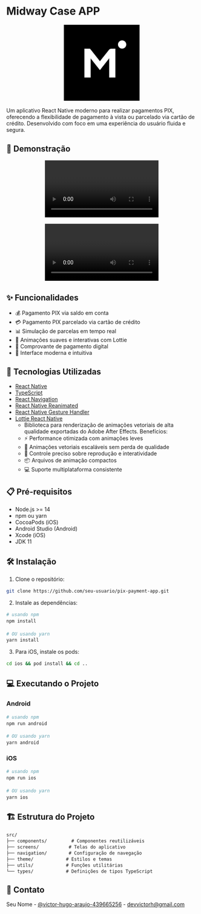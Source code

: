 # Midway Case APP

<p align="center">
  <img src="./assets/demo/Logo.png" alt="PIX Payment App Logo" width="200"/>
</p>

Um aplicativo React Native moderno para realizar pagamentos PIX, oferecendo a flexibilidade de pagamento à vista ou parcelado via cartão de crédito. Desenvolvido com foco em uma experiência do usuário fluida e segura.

## 📱 Demonstração

<p align="center">
  <video src="https://github.com/user-attachments/assets/f4cc983a-0a30-4929-85f7-59a23e58869c" />
</p>

<p align="center">
  <video src="https://github.com/user-attachments/assets/16479b17-d391-4f9e-a6de-3ff1f01d1f10" />
</p>

## ✨ Funcionalidades

- 💰 Pagamento PIX via saldo em conta
- 💳 Pagamento PIX parcelado via cartão de crédito
- 📊 Simulação de parcelas em tempo real
- 🔄 Animações suaves e interativas com Lottie
- 📝 Comprovante de pagamento digital
- 🌈 Interface moderna e intuitiva

## 🚀 Tecnologias Utilizadas

- [React Native](https://reactnative.dev/)
- [TypeScript](https://www.typescriptlang.org/)
- [React Navigation](https://reactnavigation.org/)
- [React Native Reanimated](https://docs.swmansion.com/react-native-reanimated/)
- [React Native Gesture Handler](https://docs.swmansion.com/react-native-gesture-handler/)
- [Lottie React Native](https://github.com/lottie-react-native/lottie-react-native)
  - Biblioteca para renderização de animações vetoriais de alta qualidade exportadas do Adobe After Effects. Benefícios:
  - ⚡ Performance otimizada com animações leves
  - 🎨 Animações vetoriais escaláveis sem perda de qualidade
  - 🔄 Controle preciso sobre reprodução e interatividade
  - 📦 Arquivos de animação compactos
  - 💻 Suporte multiplataforma consistente

## 📋 Pré-requisitos

- Node.js >= 14
- npm ou yarn
- CocoaPods (iOS)
- Android Studio (Android)
- Xcode (iOS)
- JDK 11

## 🛠️ Instalação

1. Clone o repositório:

```bash
git clone https://github.com/seu-usuario/pix-payment-app.git
```

2. Instale as dependências:

```bash
# usando npm
npm install

# OU usando yarn
yarn install
```

3. Para iOS, instale os pods:

```bash
cd ios && pod install && cd ..
```

## 💻 Executando o Projeto

### Android

```bash
# usando npm
npm run android

# OU usando yarn
yarn android
```

### iOS

```bash
# usando npm
npm run ios

# OU usando yarn
yarn ios
```

## 🏗️ Estrutura do Projeto

```
src/
├── components/         # Componentes reutilizáveis
├── screens/           # Telas do aplicativo
├── navigation/        # Configuração de navegação
├── theme/            # Estilos e temas
├── utils/            # Funções utilitárias
└── types/            # Definições de tipos TypeScript
```

## 📧 Contato

Seu Nome - [@victor-hugo-araujo-439665256](https://www.linkedin.com/in/victor-hugo-araujo-439665256/?locale=en_US) - devvictorh@gmail.com
